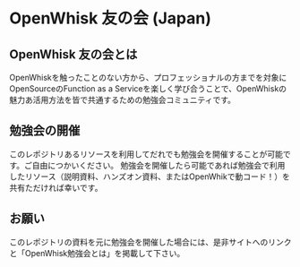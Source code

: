 # OpenWhisk 友の会 (Japan)

## OpenWhisk 友の会とは

OpenWhiskを触ったことのない方から、プロフェッショナルの方までを対象にOpenSourceのFunction as a Serviceを楽しく学び合うことで、OpenWhiskの魅力あ活用方法を皆で共通するための勉強会コミュニティです。


## 勉強会の開催

このレポジトリあるリソースを利用してだれでも勉強会を開催することが可能です。ご自由につかいください。
勉強会を開催したら可能であれば勉強会で利用したリソース（説明資料、ハンズオン資料、またはOpenWhikで動コード！）を共有ただければ幸いです。


## お願い

このレポジトリの資料を元に勉強会を開催した場合には、是非サイトへのリンクと「OpenWhisk勉強会とは」を掲載して下さい。

